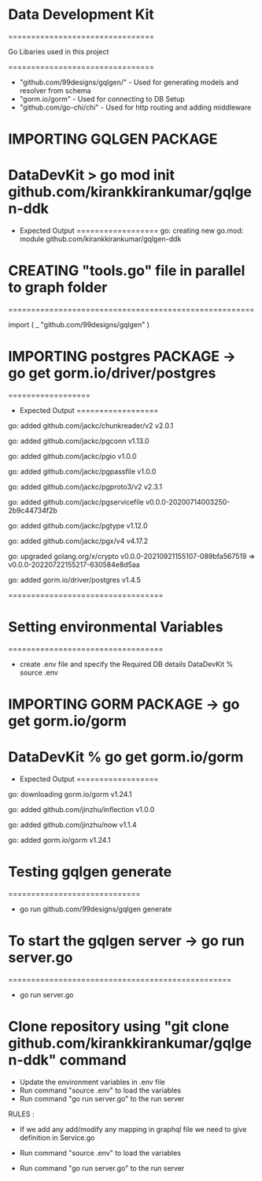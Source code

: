 # Data Development Kit

================================

Go Libaries used in this project 

================================

- "github.com/99designs/gqlgen/" - Used for generating models and resolver from schema
- "gorm.io/gorm" - Used for connecting to DB Setup
- "github.com/go-chi/chi" - Used for http routing and adding middleware


# IMPORTING GQLGEN PACKAGE

DataDevKit > go mod init github.com/kirankkirankumar/gqlgen-ddk  
==================
- Expected Output
==================
go: creating new go.mod: module github.com/kirankkirankumar/gqlgen-ddk

# CREATING "tools.go" file in parallel to graph folder
======================================================

import (
	_ "github.com/99designs/gqlgen"
)

# IMPORTING postgres PACKAGE ->  go get gorm.io/driver/postgres
==================
- Expected Output
==================

go: added github.com/jackc/chunkreader/v2 v2.0.1

go: added github.com/jackc/pgconn v1.13.0

go: added github.com/jackc/pgio v1.0.0

go: added github.com/jackc/pgpassfile v1.0.0

go: added github.com/jackc/pgproto3/v2 v2.3.1

go: added github.com/jackc/pgservicefile v0.0.0-20200714003250-2b9c44734f2b

go: added github.com/jackc/pgtype v1.12.0

go: added github.com/jackc/pgx/v4 v4.17.2

go: upgraded golang.org/x/crypto v0.0.0-20210921155107-089bfa567519 => v0.0.0-20220722155217-630584e8d5aa

go: added gorm.io/driver/postgres v1.4.5

==================================

# Setting environmental Variables 

==================================
- create .env file and specify the Required DB details 
DataDevKit % source .env

# IMPORTING GORM PACKAGE ->  go get gorm.io/gorm
 DataDevKit % go get gorm.io/gorm
==================
- Expected Output
==================

go: downloading gorm.io/gorm v1.24.1

go: added github.com/jinzhu/inflection v1.0.0

go: added github.com/jinzhu/now v1.1.4

go: added gorm.io/gorm v1.24.1


# Testing gqlgen generate

=============================

 - go run github.com/99designs/gqlgen generate


# To start the gqlgen server ->  go run server.go

=================================================

 - go run server.go


 # Clone repository using "git clone github.com/kirankkirankumar/gqlgen-ddk" command

- Update the environment variables in .env file
- Run command "source .env" to load the variables
- Run command "go run server.go" to the run server




RULES :

- If we add any add/modify any mapping in graphql file we need to give definition in Service.go

- Run command "source .env" to load the variables

- Run command "go run server.go" to the run server
